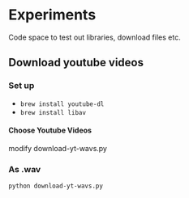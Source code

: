 # Experiments

Code space to test out libraries, download files etc.

## Download youtube videos

### Set up 

- ` brew install youtube-dl `
- ` brew install libav `


#### Choose Youtube Videos

modify download-yt-wavs.py

### As .wav

` python download-yt-wavs.py `